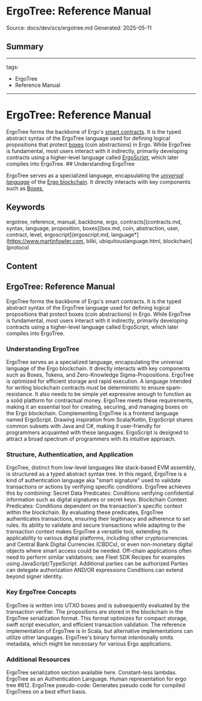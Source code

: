 # ErgoTree: Reference Manual
Source: docs/dev/scs/ergotree.md
Generated: 2025-05-11

## Summary
---
tags:
  - ErgoTree
  - Reference Manual
---

# ErgoTree: Reference Manual

ErgoTree forms the backbone of Ergo's [smart contracts](contracts.md). It is the typed abstract syntax of the ErgoTree language used for defining logical propositions that protect [boxes](box.md) (coin abstractions) in Ergo. While ErgoTree is fundamental, most users interact with it indirectly, primarily developing contracts using a higher-level language called [ErgoScript](ergoscript.md), which later compiles into ErgoTree. ## Understanding ErgoTree

ErgoTree serves as a specialized language, encapsulating the [*universal language*](https://www.martinfowler.com/bliki/UbiquitousLanguage.html) of the [Ergo blockchain](protocol-overview.md). It directly interacts with key components such as [Boxes](box.md),

## Keywords
ergotree, reference, manual, backbone, ergo, contracts](contracts.md, syntax, language, proposition, boxes](box.md, coin, abstraction, user, contract, level, ergoscript](ergoscript.md, language*](https://www.martinfowler.com, bliki, ubiquitouslanguage.html, blockchain](protocol

## Content
## ErgoTree: Reference Manual
ErgoTree forms the backbone of Ergo's smart contracts. It is the typed abstract syntax of the ErgoTree language used for defining logical propositions that protect boxes (coin abstractions) in Ergo. While ErgoTree is fundamental, most users interact with it indirectly, primarily developing contracts using a higher-level language called ErgoScript, which later compiles into ErgoTree.

### Understanding ErgoTree
ErgoTree serves as a specialized language, encapsulating the universal language of the Ergo blockchain. It directly interacts with key components such as Boxes, Tokens, and Zero-Knowledge Sigma-Propositions. ErgoTree is optimized for efficient storage and rapid execution.
A language intended for writing blockchain contracts must be deterministic to ensure spam-resistance. It also needs to be simple yet expressive enough to function as a solid platform for contractual money. ErgoTree meets these requirements, making it an essential tool for creating, securing, and managing boxes on the Ergo blockchain.
Complementing ErgoTree is a frontend language named ErgoScript. Drawing inspiration from Scala/Kotlin, ErgoScript shares common subsets with Java and C#, making it user-friendly for programmers acquainted with these languages. ErgoScript is designed to attract a broad spectrum of programmers with its intuitive approach.

### Structure, Authentication, and Application
ErgoTree, distinct from low-level languages like stack-based EVM assembly, is structured as a typed abstract syntax tree. In this regard, ErgoTree is a kind of authentication language aka "smart signature" used to validate transactions or actions by verifying specific conditions.
ErgoTree achieves this by combining:
Secret Data Predicates: Conditions verifying confidential information such as digital signatures or secret keys.
Blockchain Context Predicates: Conditions dependent on the transaction's specific context within the blockchain.
By evaluating these predicates, ErgoTree authenticates transactions, ensuring their legitimacy and adherence to set rules. Its ability to validate and secure transactions while adapting to the transaction context makes ErgoTree a versatile tool, extending its applicability to various digital platforms, including other cryptocurrencies and Central Bank Digital Currencies (CBDCs), or even non-monetary digital objects where smart access could be needed. Off-chain applications often need to perform similar validations; see Fleet SDK Recipes for examples using JavaScript/TypeScript.
Additional parties can be authorized
Parties can delegate authorization
AND/OR expressions
Conditions can extend beyond signer identity.

### Key ErgoTree Concepts
ErgoTree is written into UTXO boxes and is subsequently evaluated by the transaction verifier.
The propositions are stored in the blockchain in the ErgoTree serialization format. This format optimizes for compact storage, swift script execution, and efficient transaction validation.
The reference implementation of ErgoTree is in Scala, but alternative implementations can utilize other languages.
ErgoTree's binary format intentionally omits metadata, which might be necessary for various Ergo applications.

### Additional Resources
ErgoTree serialization section available here.
Constant-less lambdas.
ErgoTree as an Authentication Language.
Human representation for ergo tree #812.
ErgoTree pseudo-code: Generates pseudo code for compiled ErgoTrees on a best effort basis.
